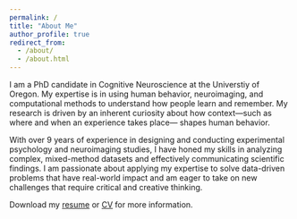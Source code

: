 ```yaml
---
permalink: /
title: "About Me"
author_profile: true
redirect_from: 
  - /about/
  - /about.html
---
```


<!-- Google tag (gtag.js) -->
<script async src="https://www.googletagmanager.com/gtag/js?id=G-DSE37TPFBZ"></script>
<script>
  window.dataLayer = window.dataLayer || [];
  function gtag(){dataLayer.push(arguments);}
  gtag('js', new Date());

  gtag('config', 'G-DSE37TPFBZ');
</script>


I am a PhD candidate in Cognitive Neuroscience at the Universtiy of Oregon. My expertise is in using human behavior, neuroimaging, and computational methods to understand how people learn and remember. My research is driven by an inherent curiosity about how context—such as where and when an experience takes place— shapes human behavior.

With over 9 years of experience in designing and conducting experimental psychology and neuroimaging studies, I have honed my skills in analyzing complex, mixed-method datasets and effectively communicating scientific findings. I am passionate about applying my expertise to solve data-driven problems that have real-world impact and am eager to take on new challenges that require critical and creative thinking.

Download my [resume](http://lindsay-rait.github.io/files/Rait_UXResearcher_Resume.pdf) or [CV](http://lindsay-rait.github.io/files/Rait_CV_1525.pdf) for more information.
